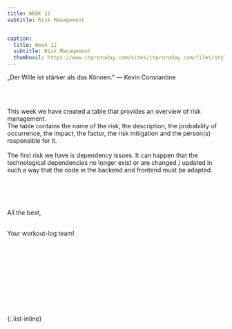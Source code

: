```yaml
---
title: WEEK 12
subtitle: Risk Management


caption:
  title: Week 12
  subtitle: Risk Management
  thumbnail: https://www.itprotoday.com/sites/itprotoday.com/files/styles/article_featured_standard/public/GettyImages-1343006928-1401x788-49696df.jpeg?itok=T9RcnyHx
---
```


<div align="left">
  „Der Wille ist stärker als das Können." ― Kevin Constantine
  
  <br><br>
  
  This week we have created a table that provides an overview of risk management.  
  The table contains the name of the risk, the description, the probability of occurrence, 
  the impact, the factor, the risk mitigation and the person(s) responsible for it. <br><br>
  The first risk we have is dependency issues. It can happen that the technological dependencies 
  no longer exist or are changed / updated in such a way that the code in the backend and 
  frontend must be adapted. 



  
  <br><br>
  <br><br>
  All the best,<br><br>

  Your workout-log team!<br><br><br><br><br>

</div>

 <script src="https://utteranc.es/client.js"
          repo="DHBW-TrainingApp/Blog"
          issue-term="pathname"
          label="Blog Comment"
          theme="github-light"
          crossorigin="anonymous"
          async>
  </script>
  
  <br>  <br>  <br>  <br>  <br>
  

{:.list-inline}
